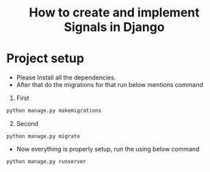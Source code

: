 <h1 align='center'>How to create and implement Signals in Django</h1>

# Project setup

* Please Install all the dependencies.
* After that do the migrations for that run below mentions command

1. First
```python
python manage.py makemigrations 
```
2. Second
```
python manage.py migrate
```

* Now everything is properly setup, run the using below command
```python 
python manage.py runserver
```

